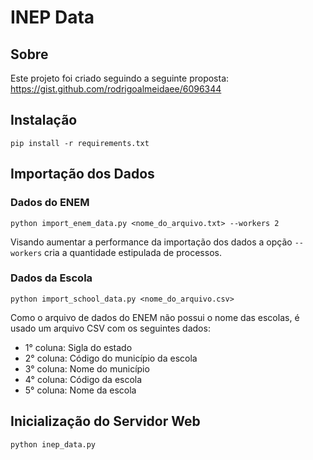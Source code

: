 INEP Data
=========

Sobre
-----

Este projeto foi criado seguindo a seguinte proposta:
https://gist.github.com/rodrigoalmeidaee/6096344

Instalação
----------

`pip install -r requirements.txt`

Importação dos Dados
--------------------

### Dados do ENEM
`python import_enem_data.py <nome_do_arquivo.txt> --workers 2`

Visando aumentar a performance da importação dos dados a opção `--workers` cria a quantidade estipulada de processos.

### Dados da Escola
`python import_school_data.py <nome_do_arquivo.csv>`

Como o arquivo de dados do ENEM não possui o nome das escolas, é usado um arquivo CSV com os seguintes dados:
* 1° coluna: Sigla do estado
* 2° coluna: Código do município da escola
* 3° coluna: Nome do município
* 4° coluna: Código da escola
* 5° coluna: Nome da escola

Inicialização do Servidor Web
-----------------------------

`python inep_data.py`
